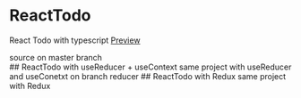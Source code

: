 # ReactTodo
React Todo with typescript
[Preview](https://mmdaminah.github.io/ReactTodo/)
<div>source on master branch</div>
## ReactTodo with useReducer + useContext
same project with useReducer and useConetxt on branch reducer
## ReactTodo with Redux
same project with Redux
